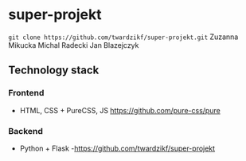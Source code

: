 # super-projekt

```git clone https://github.com/twardzikf/super-projekt.git```
    Zuzanna Mikucka
    Michal Radecki
    Jan Blazejczyk

## Technology stack


### Frontend
- HTML, CSS + PureCSS, JS
https://github.com/pure-css/pure

### Backend
- Python + Flask
-https://github.com/twardzikf/super-projekt